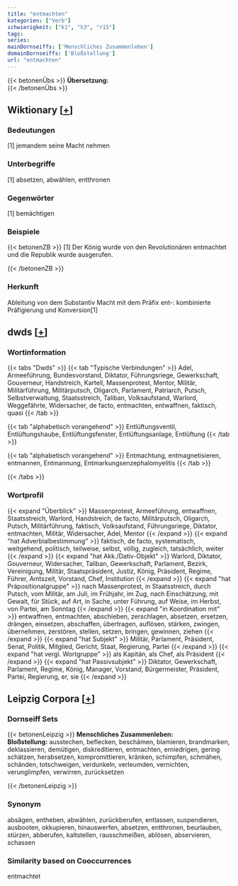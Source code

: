 ```yaml
---
title: "entmachten"
kategorien: ["Verb"]
schwierigkeit: ["k1", "h3", "r15"]
tags:
series:
mainDornseiffs: ['Menschliches Zusammenleben']
domainDornseiffs: ['Bloßstellung']
url: "entmachten"
---
```


{{< betonenÜbs >}}
**Übersetzung:**  
{{< /betonenÜbs >}}

## Wiktionary [[+](https://de.wiktionary.org/wiki/entmachten)]

### Bedeutungen
[1] jemandem seine Macht nehmen  

### Unterbegriffe
[1] absetzen, abwählen, entthronen  

### Gegenwörter
[1] bemächtigen  

### Beispiele
{{< betonenZB >}}
[1] Der König wurde von den Revolutionären entmachtet und die Republik wurde ausgerufen.  

{{< /betonenZB >}}
### Herkunft
Ableitung von dem Substantiv Macht mit dem Präfix ent-: kombinierte Präfigierung und Konversion[1]  



## dwds [[+](https://www.dwds.de/wb/entmachten)]

### Wortinformation
{{< tabs "Dwds" >}}
{{< tab "Typische Verbindungen" >}}
Adel, Armeeführung, Bundesvorstand, Diktator, Führungsriege, Gewerkschaft, Gouverneur, Handstreich, Kartell, Massenprotest, Mentor, Militär, Militärführung, Militärputsch, Oligarch, Parlament, Patriarch, Putsch, Selbstverwaltung, Staatsstreich, Taliban, Volksaufstand, Warlord, Weggefährte, Widersacher, de facto, entmachten, entwaffnen, faktisch, quasi
{{< /tab >}}

{{< tab "alphabetisch vorangehend" >}}
Entlüftungsventil, Entlüftungshaube, Entlüftungsfenster, Entlüftungsanlage, Entlüftung
{{< /tab >}}

{{< tab "alphabetisch vorangehend" >}}
Entmachtung, entmagnetisieren, entmannen, Entmannung, Entmarkungsenzephalomyelitis
{{< /tab >}}

{{< /tabs >}}

### Wortprofil
{{< expand "Überblick" >}} Massenprotest, Armeeführung, entwaffnen, Staatsstreich, Warlord, Handstreich, de facto, Militärputsch, Oligarch, Putsch, Militärführung, faktisch, Volksaufstand, Führungsriege, Diktator, entmachten, Militär, Widersacher, Adel, Mentor {{< /expand >}}
{{< expand "hat Adverbialbestimmung" >}} faktisch, de facto, systematisch, weitgehend, politisch, teilweise, selbst, völlig, zugleich, tatsächlich, weiter {{< /expand >}}
{{< expand "hat Akk./Dativ-Objekt" >}} Warlord, Diktator, Gouverneur, Widersacher, Taliban, Gewerkschaft, Parlament, Bezirk, Vereinigung, Militär, Staatspräsident, Justiz, König, Präsident, Regime, Führer, Amtszeit, Vorstand, Chef, Institution {{< /expand >}}
{{< expand "hat Präpositionalgruppe" >}} nach Massenprotest, in Staatsstreich, durch Putsch, vom Militär, am Juli, im Frühjahr, im Zug, nach Einschätzung, mit Gewalt, für Stück, auf Art, in Sache, unter Führung, auf Weise, im Herbst, von Partei, am Sonntag {{< /expand >}}
{{< expand "in Koordination mit" >}} entwaffnen, entmachten, abschieben, zerschlagen, absetzen, ersetzen, drängen, einsetzen, abschaffen, übertragen, auflösen, stärken, zwingen, übernehmen, zerstören, stellen, setzen, bringen, gewinnen, ziehen {{< /expand >}}
{{< expand "hat Subjekt" >}} Militär, Parlament, Präsident, Senat, Politik, Mitglied, Gericht, Staat, Regierung, Partei {{< /expand >}}
{{< expand "hat vergl. Wortgruppe" >}} als Kapitän, als Chef, als Präsident {{< /expand >}}
{{< expand "hat Passivsubjekt" >}} Diktator, Gewerkschaft, Parlament, Regime, König, Manager, Vorstand, Bürgermeister, Präsident, Partei, Regierung, er, sie {{< /expand >}}

## Leipzig Corpora [[+](https://corpora.uni-leipzig.de/en/res?word=entmachten&corpusId=deu_newscrawl-public_2018)]

### Dornseiff Sets
{{< betonenLeipzig >}}
**Menschliches Zusammenleben:**  
**Bloßstellung:** ausstechen, beflecken, beschämen, blamieren, brandmarken, deklassieren, demütigen, diskreditieren, entmachten, erniedrigen, gering schätzen, herabsetzen, kompromittieren, kränken, schimpfen, schmähen, schänden, totschweigen, verdunkeln, verleumden, vernichten, verunglimpfen, verwirren, zurücksetzen  

{{< /betonenLeipzig >}}

### Synonym
absägen, entheben, abwählen, zurückberufen, entlassen, suspendieren, ausbooten, okkupieren, hinauswerfen, absetzen, entthronen, beurlauben, stürzen, abberufen, kaltstellen, rausschmeißen, ablösen, abservieren, schassen


### Similarity based on Cooccurrences
entmachtet

